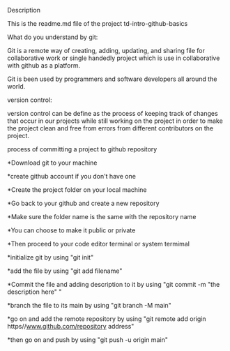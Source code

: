 Description

This is the readme.md file of the project td-intro-github-basics

What do you understand by git:

Git is a remote way of creating, adding, updating, and sharing file for collaborative work   or single handedly project which is use in collaborative with github as a platform.

Git is been used by programmers and software developers all around the world.

version control:

version control can be define as the process of keeping track of changes that occur in our projects while still working on the project in order to make the project clean and free from errors from different contributors on the project.

process of committing a project to github repository

*Download git to your machine

*create github account if you don't have one

*Create the project folder on your local machine 

*Go back to your github and create a new repository

*Make sure the folder name is the same with the repository name 

*You can choose to make it public or private

*Then proceed to your code editor terminal or system termimal 

*initialize git by using "git init"

*add the file by using "git add filename"

*Commit the file and adding description to it by using "git commit  -m "the description here" "

*branch the file to its main by using "git branch -M main"

*go on and add the remote repository by using "git remote add origin https//www.github.com/repository address"

*then go on and push by using "git push -u origin main"


